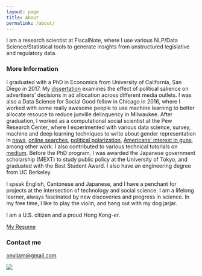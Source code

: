 ```yaml
---
layout: page
title: About
permalink: /about/
---
```


I am a research scientist at FiscalNote, where I use various NLP/Data Science/Statistical tools to generate insights from unstructured legislative and regulatory data. 

### More Information

I graduated with a PhD in Economics from University of California, San Diego in 2017. My [dissertation](https://escholarship.org/content/qt76c987rx/qt76c987rx.pdf) examines the effect of political salience on advertisers' decisions in ad allocation across different media outlets. I was also a Data Science for Social Good fellow in Chicago in 2016, where I worked with some really awesome people to use machine learning to better allocate resouce to reduce junville delinquency in Milwaukee. After graduation, I worked as a computational social scientist at the Pew Research Center, where I experimented with various data science, survey, machine and deep learning techniques to write about gender representation in [news](https://www.journalism.org/2019/05/23/men-appear-twice-as-often-as-women-in-news-photos-on-facebook/), [online searches](https://www.pewsocialtrends.org/2018/12/17/gender-and-jobs-in-online-image-searches/), [political polarization](https://www.pewresearch.org/fact-tank/2018/02/01/theres-a-large-gender-gap-in-congressional-facebook-posts-about-sexual-misconduct/), [Americans' interest in guns](https://www.pewresearch.org/fact-tank/2018/03/16/what-google-searches-can-tell-us-about-americans-interest-in-guns/), among other work. I also contributed to various technical tutorials on [medium](https://medium.com/@onyilam). Before the PhD program, I was awarded the Japanese government scholarship (MEXT) to study public policy at the University of Tokyo, and graduated with the Best Student Award. I also have an engineering degree from UC Berkeley.

I speak English, Cantonese and Japanese, and I have a penchant for projects at the intersection of technology and social science. I am a lifelong learner, always fascinated by new discoveries and progress in science. In my free time, I like to play the violin, and hang out with my dog jarjar.

I am a U.S. citizen and a proud Hong Kong-er.

<a href= "https://onyilam.github.io/resume.pdf">My Resume</a>

### Contact me

[onyilam@gmail.com](mailto:onyilam@gmail.com)

![](jarjar.png)
